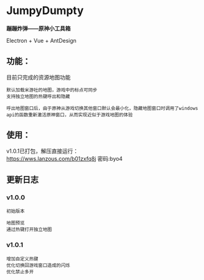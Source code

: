 # JumpyDumpty  

**蹦蹦炸弹——原神小工具箱**

 Electron + Vue + AntDesign

## 功能：  
目前只完成的资源地图功能

    默认加载米游社的地图，游戏中的标点可同步
    支持独立地图的热键呼出和隐藏

    呼出地图窗口后，由于原神从游戏切换其他窗口默认会最小化，隐藏地图窗口时调用了windows api的函数重新激活原神窗口，从而实现近似于游戏地图的体验

## 使用：  
v1.0.1已打包，解压直接运行：  
https://wws.lanzous.com/b01zxfq8j
密码:byo4

## 更新日志  
### v1.0.0
    初始版本  

    地图预览
    通过热键打开独立地图  

### v1.0.1
    增加自定义热键
    优化切换回游戏窗口造成的闪烁
    优化禁止多开